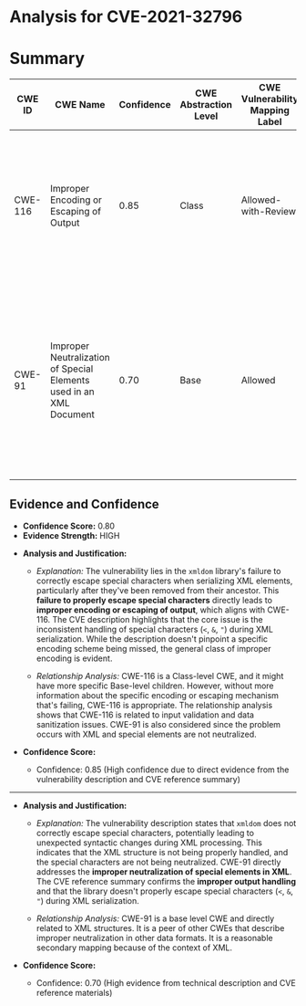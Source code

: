 # Analysis for CVE-2021-32796

# Summary
| CWE ID | CWE Name | Confidence | CWE Abstraction Level | CWE Vulnerability Mapping Label | CWE-Vulnerability Mapping Notes |
|---|---|---|---|---|---|
| CWE-116 | Improper Encoding or Escaping of Output | 0.85 | Class | Allowed-with-Review | The product prepares a structured message for communication with another component, but encoding or escaping of the data is either missing or done incorrectly. |
| CWE-91 | Improper Neutralization of Special Elements used in an XML Document | 0.70 | Base | Allowed | The product does not properly neutralize special elements that are used in XML, allowing attackers to modify the syntax, content, or commands of the XML before it is processed by an end system. |

## Evidence and Confidence

*   **Confidence Score:** 0.80
*   **Evidence Strength:** HIGH

- **Analysis and Justification:**
  - *Explanation:* The vulnerability lies in the `xmldom` library's failure to correctly escape special characters when serializing XML elements, particularly after they've been removed from their ancestor. This **failure to properly escape special characters** directly leads to **improper encoding or escaping of output**, which aligns with CWE-116. The CVE description highlights that the core issue is the inconsistent handling of special characters (`<`, `&`, `"`) during XML serialization.  While the description doesn't pinpoint a specific encoding scheme being missed, the general class of improper encoding is evident.

  - *Relationship Analysis:* CWE-116 is a Class-level CWE, and it might have more specific Base-level children. However, without more information about the specific encoding or escaping mechanism that's failing, CWE-116 is appropriate. The relationship analysis shows that CWE-116 is related to input validation and data sanitization issues.  CWE-91 is also considered since the problem occurs with XML and special elements are not neutralized.

- **Confidence Score:**
  - Confidence: 0.85 (High confidence due to direct evidence from the vulnerability description and CVE reference summary)

---
- **Analysis and Justification:**
  - *Explanation:* The vulnerability description states that `xmldom` does not correctly escape special characters, potentially leading to unexpected syntactic changes during XML processing. This indicates that the XML structure is not being properly handled, and the special characters are not being neutralized. CWE-91 directly addresses the **improper neutralization of special elements in XML**. The CVE reference summary confirms the **improper output handling** and that the library doesn't properly escape special characters (`<`, `&`, `"`) during XML serialization.

  - *Relationship Analysis:* CWE-91 is a base level CWE and directly related to XML structures. It is a peer of other CWEs that describe improper neutralization in other data formats. It is a reasonable secondary mapping because of the context of XML.

- **Confidence Score:**
  - Confidence: 0.70 (High evidence from technical description and CVE reference materials)
